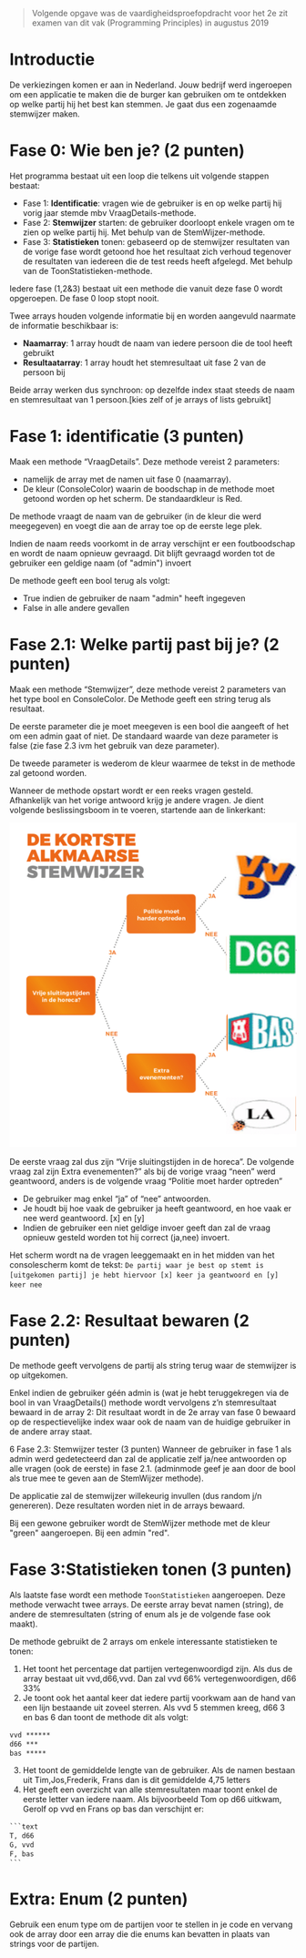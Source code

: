 > Volgende opgave was de vaardigheidsproefopdracht voor het 2e zit examen van dit vak (Programming Principles) in augustus 2019

# Introductie

De verkiezingen komen er aan in Nederland. Jouw bedrijf werd ingeroepen om een applicatie te maken die de burger kan gebruiken om te ontdekken op welke partij hij het best kan stemmen. Je gaat dus een zogenaamde stemwijzer maken.

# Fase 0: Wie ben je? (2 punten)

Het programma bestaat uit een loop die telkens uit volgende stappen bestaat:

* Fase 1: **Identificatie**: vragen wie de gebruiker is en op welke partij hij vorig jaar stemde mbv VraagDetails-methode.
* Fase 2: **Stemwijzer** starten: de gebruiker doorloopt enkele vragen om te zien op welke partij hij. Met behulp van de StemWijzer-methode.
* Fase 3: **Statistieken** tonen: gebaseerd op de stemwijzer resultaten van de vorige fase wordt getoond hoe het resultaat zich verhoud tegenover de resultaten van iedereen die de test reeds heeft afgelegd. Met behulp van de ToonStatistieken-methode.


Iedere fase (1,2&3) bestaat uit een methode die vanuit deze fase 0 wordt opgeroepen. De fase 0 loop stopt nooit.

Twee arrays houden volgende informatie bij en worden aangevuld naarmate de informatie beschikbaar is:

* **Naamarray**: 1 array houdt de naam van iedere persoon die de tool heeft gebruikt
* **Resultaatarray**: 1 array houdt het stemresultaat uit fase 2 van de persoon bij

Beide array werken dus synchroon: op dezelfde index staat steeds de naam en stemresultaat van 1 persoon.[kies zelf of je arrays of lists gebruikt]

# Fase 1: identificatie (3 punten)

Maak een methode “VraagDetails”. Deze methode vereist 2 parameters:
* namelijk de array met de namen uit fase 0 (naamarray).
* De kleur (ConsoleColor) waarin de boodschap in de methode moet getoond worden op het scherm. De standaardkleur is Red.

De methode vraagt de naam van de gebruiker (in de kleur die werd meegegeven) en voegt die aan de array toe op de eerste lege plek.

Indien de naam reeds voorkomt in de array verschijnt er een foutboodschap en wordt de naam opnieuw gevraagd. Dit blijft gevraagd worden tot de gebruiker een geldige naam (of "admin") invoert

De methode geeft een bool terug als volgt:

* True indien de gebruiker de naam "admin" heeft ingegeven
* False in alle andere gevallen
 
# Fase 2.1: Welke partij past bij je? (2 punten)
Maak een methode “Stemwijzer”, deze methode vereist 2 parameters van het type bool en ConsoleColor. De Methode geeft een string terug als resultaat.

De eerste parameter die je moet meegeven is een bool die aangeeft of het om een admin gaat of niet. De standaard waarde van deze parameter is false (zie fase 2.3 ivm het gebruik van deze parameter).

De tweede parameter is wederom de kleur waarmee de tekst in de methode zal getoond worden. 

Wanneer de methode opstart wordt er een reeks vragen gesteld. Afhankelijk van het vorige antwoord krijg je andere vragen. Je dient volgende beslissingsboom in te voeren, startende aan de linkerkant:
 
![](18192ezit.png)

De eerste vraag zal dus zijn “Vrije sluitingstijden in de horeca”. De volgende vraag zal zijn Extra evenementen?” als bij de vorige vraag “neen” werd geantwoord, anders is de volgende vraag “Politie moet harder optreden”

* De gebruiker mag enkel “ja” of “nee” antwoorden.
* Je houdt bij hoe vaak de gebruiker ja  heeft geantwoord, en hoe vaak er nee werd geantwoord. [x] en [y]
* Indien de gebruiker een niet geldige invoer geeft dan zal de vraag opnieuw gesteld worden tot hij correct (ja,nee) invoert.


Het scherm wordt na de vragen leeggemaakt en in het midden van het consolescherm komt de tekst:
``De partij waar je best op stemt is [uitgekomen partij] je hebt hiervoor [x] keer ja geantwoord en [y] keer nee``


# Fase 2.2: Resultaat bewaren (2 punten)
De  methode geeft vervolgens de partij als string terug waar de stemwijzer is op uitgekomen.

Enkel indien de gebruiker géén admin is (wat je hebt teruggekregen via de bool in van VraagDetails() methode wordt vervolgens z’n stemresultaat bewaard in de array 2: Dit resultaat wordt in de 2e array van fase 0 bewaard op de respectievelijke index waar ook de naam van de huidige gebruiker in de andere array staat. 
 

6	Fase 2.3: Stemwijzer tester (3 punten)
Wanneer de gebruiker in fase 1 als admin werd gedetecteerd dan zal de applicatie zelf ja/nee antwoorden op alle vragen (ook de eerste) in fase 2.1. (adminmode geef je aan door de bool als true mee te geven aan de StemWijzer methode). 
 
De applicatie zal de stemwijzer willekeurig invullen (dus random j/n genereren). Deze resultaten worden niet in de arrays bewaard.

Bij een gewone gebruiker wordt de StemWijzer methode met de kleur "green" aangeroepen. Bij een admin "red".

# Fase 3:Statistieken tonen (3 punten)

Als laatste fase wordt een methode ``ToonStatistieken`` aangeroepen. Deze methode verwacht twee arrays. De eerste array bevat namen (string), de andere de stemresultaten (string of enum als je de volgende fase ook maakt).

De methode gebruikt de 2 arrays om enkele interessante statistieken te tonen:
1.	Het toont het percentage dat partijen vertegenwoordigd zijn. Als dus de array bestaat uit vvd,d66,vvd. Dan zal vvd 66% vertegenwoordigen, d66 33%
2.	Je toont ook het aantal keer dat iedere partij voorkwam aan de hand van een lijn bestaande uit zoveel sterren. Als vvd 5 stemmen kreeg, d66 3 en bas 6 dan toont de methode dit als volgt:

<!---{line-numbers:false}--->
```text
vvd ******
d66 ***
bas *****
```
3.	Het toont de gemiddelde lengte van de gebruiker. Als de namen bestaan uit Tim,Jos,Frederik, Frans dan is dit gemiddelde 4,75 letters
4.	Het geeft een overzicht van alle stemresultaten maar toont enkel de eerste letter van iedere naam. Als bijvoorbeeld Tom op d66 uitkwam, Gerolf op vvd en Frans op bas dan verschijnt er:
<!---{line-numbers:false}--->
    ```text
	T, d66
	G, vvd
	F, bas
    ```


# Extra: Enum (2 punten)
Gebruik een enum type om de partijen voor te stellen in je code en vervang ook de array door een array die die enums kan bevatten in plaats van strings voor de partijen.
